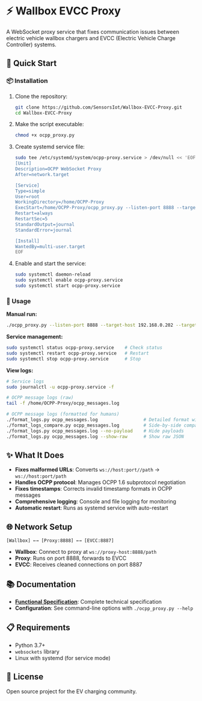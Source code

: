 # ⚡ Wallbox EVCC Proxy

A WebSocket proxy service that fixes communication issues between electric vehicle wallbox chargers and EVCC (Electric Vehicle Charge Controller) systems.

## 🚀 Quick Start

### 📦 Installation

1. Clone the repository:
   ```bash
   git clone https://github.com/SensorsIot/Wallbox-EVCC-Proxy.git
   cd Wallbox-EVCC-Proxy
   ```

2. Make the script executable:
   ```bash
   chmod +x ocpp_proxy.py
   ```

3. Create systemd service file:
   ```bash
   sudo tee /etc/systemd/system/ocpp-proxy.service > /dev/null << 'EOF'
   [Unit]
   Description=OCPP WebSocket Proxy
   After=network.target

   [Service]
   Type=simple
   User=root
   WorkingDirectory=/home/OCPP-Proxy
   ExecStart=/home/OCPP-Proxy/ocpp_proxy.py --listen-port 8888 --target-host 192.168.0.202 --target-port 8887
   Restart=always
   RestartSec=5
   StandardOutput=journal
   StandardError=journal

   [Install]
   WantedBy=multi-user.target
   EOF
   ```

4. Enable and start the service:
   ```bash
   sudo systemctl daemon-reload
   sudo systemctl enable ocpp-proxy.service
   sudo systemctl start ocpp-proxy.service
   ```

### 🎯 Usage

**Manual run:**
```bash
./ocpp_proxy.py --listen-port 8888 --target-host 192.168.0.202 --target-port 8887
```

**Service management:**
```bash
sudo systemctl status ocpp-proxy.service    # Check status
sudo systemctl restart ocpp-proxy.service   # Restart
sudo systemctl stop ocpp-proxy.service      # Stop
```

**View logs:**
```bash
# Service logs
sudo journalctl -u ocpp-proxy.service -f

# OCPP message logs (raw)
tail -f /home/OCPP-Proxy/ocpp_messages.log

# OCPP message logs (formatted for humans)
./format_logs.py ocpp_messages.log                 # Detailed format with colors
./format_logs_compare.py ocpp_messages.log         # Side-by-side comparison format
./format_logs.py ocpp_messages.log --no-payload    # Hide payloads
./format_logs.py ocpp_messages.log --show-raw      # Show raw JSON
```

## ✨ What It Does

- **Fixes malformed URLs**: Converts `ws://host:port//path` → `ws://host:port/path`
- **Handles OCPP protocol**: Manages OCPP 1.6 subprotocol negotiation
- **Fixes timestamps**: Corrects invalid timestamp formats in OCPP messages
- **Comprehensive logging**: Console and file logging for monitoring
- **Automatic restart**: Runs as systemd service with auto-restart

## 🌐 Network Setup

```
[Wallbox] ←→ [Proxy:8888] ←→ [EVCC:8887]
```

- **Wallbox**: Connect to proxy at `ws://proxy-host:8888/path`
- **Proxy**: Runs on port 8888, forwards to EVCC
- **EVCC**: Receives cleaned connections on port 8887

## 📚 Documentation

- **[Functional Specification](Wallbox-EVCC-Proxy-FSD.md)**: Complete technical specification
- **Configuration**: See command-line options with `./ocpp_proxy.py --help`

## 📋 Requirements

- Python 3.7+
- `websockets` library
- Linux with systemd (for service mode)

## 📄 License

Open source project for the EV charging community.